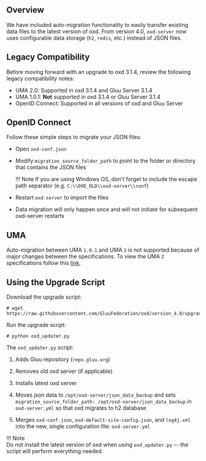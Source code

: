 ## Overview

We have included auto-migration functionality to easily transfer existing data files to the latest version of oxd. From version 4.0, `oxd-server` now uses configurable data storage (`h2`, `redis`, etc.) instead of JSON files.

## Legacy Compatibility
Before moving forward with an upgrade to oxd 3.1.4, review the following legacy compatibility notes:

- UMA 2.0: Supported in oxd 3.1.4 and Gluu Server 3.1.4      
- UMA 1.0.1: **Not** supported in oxd 3.1.4 or Gluu Server 3.1.4    
- OpenID Connect: Supported in all versions of oxd and Gluu Server         

## OpenID Connect 
Follow these simple steps to migrate your JSON files:

- Open `oxd-conf.json` 
- Modify `migration_source_folder_path` to point to the folder or directory that contains the JSON files

    !!! Note 
        If you are using Windows OS, don't forget to include the escape path separator (e.g. `C:\\OXD_OLD\\oxd-server\\conf`)

- Restart `oxd-server` to import the files
- Data migration will only happen once and will not initiate for subsequent oxd-server restarts  

## UMA 
Auto-migration between UMA `1.0.1` and UMA `2` is not supported because of major changes between the specifications. To view the UMA `2` specifications follow this [link](https://docs.kantarainitiative.org/uma/ed/uma-core-2.0-01.html#without-rpt).

## Using the Upgrade Script

Download the upgrade script:

```
# wget https://raw.githubusercontent.com/GluuFederation/oxd/version_4.0/upgrade/oxd_updater.py
```

Run the upgrade script:

```
# python oxd_updater.py
```

The `oxd_updater.py` script:    

1. Adds Gluu repository (`repo.gluu.org`)       

1. Removes old oxd server (if applicable)       

1. Installs latest oxd server     

1. Moves json data to `/opt/oxd-server/json_data_backup` and sets `migration_source_folder_path: /opt/oxd-server/json_data_backup` in `oxd-server.yml` so that oxd migrates to h2 database       

1. Merges `oxd-conf.json`, `oxd-default-site-config.json`, and `log4j.xml` into the new, single configuration file: `oxd-server.yml`      

!!! Note  
    Do not install the latest version of oxd when using `oxd_updater.py` -- the script will perform everything needed. 
